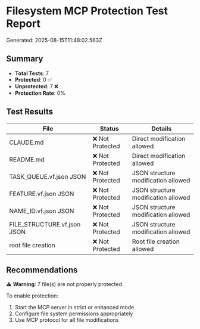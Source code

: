 # Filesystem MCP Protection Test Report

Generated: 2025-08-15T11:48:02.563Z

## Summary

- **Total Tests**: 7
- **Protected**: 0 ✅
- **Unprotected**: 7 ❌
- **Protection Rate**: 0%

## Test Results

| File | Status | Details |
|------|--------|---------|
| CLAUDE.md | ❌ Not Protected | Direct modification allowed |
| README.md | ❌ Not Protected | Direct modification allowed |
| TASK_QUEUE.vf.json JSON | ❌ Not Protected | JSON structure modification allowed |
| FEATURE.vf.json JSON | ❌ Not Protected | JSON structure modification allowed |
| NAME_ID.vf.json JSON | ❌ Not Protected | JSON structure modification allowed |
| FILE_STRUCTURE.vf.json JSON | ❌ Not Protected | JSON structure modification allowed |
| root file creation | ❌ Not Protected | Root file creation allowed |

## Recommendations


⚠️ **Warning**: 7 file(s) are not properly protected.

To enable protection:
1. Start the MCP server in strict or enhanced mode
2. Configure file system permissions appropriately
3. Use MCP protocol for all file modifications

